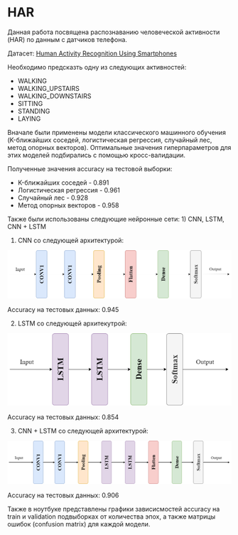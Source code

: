 # HAR
Данная работа посвящена распознаванию человеческой активности (HAR) по данным с датчиков телефона.

Датасет: [Human Activity Recognition Using Smartphones](http://archive.ics.uci.edu/dataset/240/human+activity+recognition+using+smartphones)

Необходимо предсказть одну из следующих активностей:
- WALKING
- WALKING_UPSTAIRS
- WALKING_DOWNSTAIRS
- SITTING
- STANDING
- LAYING

Вначале были применены модели классического машинного обучения (K-ближайших соседей, логистическая регрессия, случайный лес, метод опорных векторов). Оптимальные значения гиперпараметров для этих моделей подбирались с помощью кросс-валидации.

Полученные значения accuracy на тестовой выборки:
- K-ближайших соседей - 0.891
- Логистическая регрессия - 0.961
- Случайный лес - 0.928
- Метод опорных векторов - 0.958

Также были использованы следующие нейронные сети: 1) CNN, LSTM, CNN + LSTM
1) CNN со следующей архитектурой:

![Image alt](https://github.com/AlexKreyd/HAR/blob/main/images/CNN.png)

Accuracy на тестовых данных: 0.945

2) LSTM со следующей архитекутрой:

![Image alt](https://github.com/AlexKreyd/HAR/blob/main/images/LSTM.png)

Accuracy на тестовых данных: 0.854

3) CNN + LSTM со следующей архитектурой:

![Image alt](https://github.com/AlexKreyd/HAR/blob/main/images/CNN_LSTM.png)

Accuracy на тестовых данных: 0.906

Также в ноутбуке представлены графики зависисмостей accuracy на train и validation подвыборках от количества эпох, а также матрицы ошибок (confusion matrix) для каждой модели.
